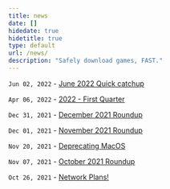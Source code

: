 ```yaml
---
title: news
date: []
hidedate: true
hidetitle: true
type: default
url: /news/
description: "Safely download games, FAST."
---
```


`Jun 02, 2022` - [June 2022 Quick catchup](https://rpdl.net/news/june-2022/)

`Apr 06, 2022` - [2022 - First Quarter](https://rpdl.net/news/2022-first-quarter/)

`Dec 31, 2021` - [December 2021 Roundup](https://rpdl.net/news/december-2021/)

`Dec 01, 2021` - [November 2021 Roundup](https://rpdl.net/news/november-2021/)

`Nov 20, 2021` - [Deprecating MacOS](https://rpdl.net/news/deprecatingmacos/)

`Nov 07, 2021` - [October 2021 Roundup](https://rpdl.net/news/october-2021/)

`Oct 26, 2021` -  [Network Plans!](https://rpdl.net/news/networkplans/)

